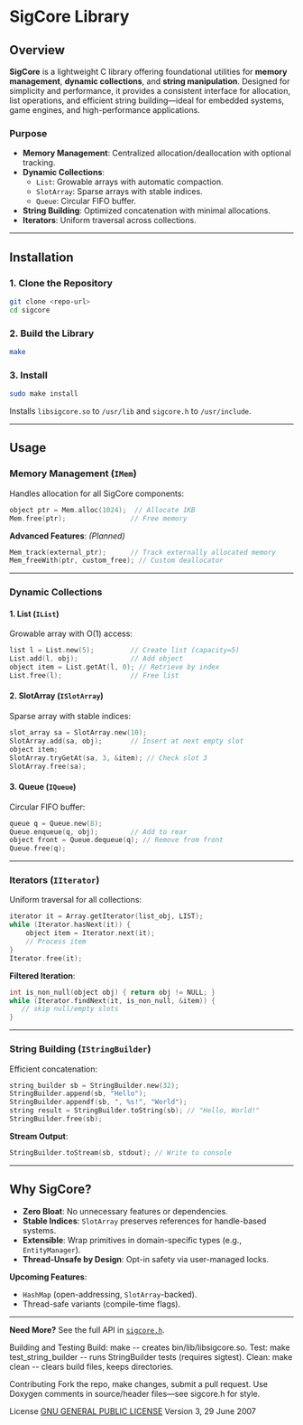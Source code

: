 # **SigCore Library**  

## **Overview**  
**SigCore** is a lightweight C library offering foundational utilities for **memory management**, **dynamic collections**, and **string manipulation**. Designed for simplicity and performance, it provides a consistent interface for allocation, list operations, and efficient string building—ideal for embedded systems, game engines, and high-performance applications.  

### **Purpose**  
- **Memory Management**: Centralized allocation/deallocation with optional tracking.  
- **Dynamic Collections**:  
  - `List`: Growable arrays with automatic compaction.  
  - `SlotArray`: Sparse arrays with stable indices.  
  - `Queue`: Circular FIFO buffer.  
- **String Building**: Optimized concatenation with minimal allocations.  
- **Iterators**: Uniform traversal across collections.  

---

## **Installation**  
### **1. Clone the Repository**  
```bash  
git clone <repo-url>  
cd sigcore  
```  

### **2. Build the Library**  
```bash  
make  
```  

### **3. Install**  
```bash  
sudo make install  
```  
Installs `libsigcore.so` to `/usr/lib` and `sigcore.h` to `/usr/include`.  

---

## **Usage**  
### **Memory Management (`IMem`)**  
Handles allocation for all SigCore components:  
```c  
object ptr = Mem.alloc(1024);  // Allocate 1KB  
Mem.free(ptr);                // Free memory  
```  

**Advanced Features**: *(Planned)*  
```c  
Mem_track(external_ptr);      // Track externally allocated memory  
Mem_freeWith(ptr, custom_free); // Custom deallocator  
```  

---

### **Dynamic Collections**  
#### **1. List (`IList`)**  
Growable array with O(1) access:  
```c  
list l = List.new(5);         // Create list (capacity=5)  
List.add(l, obj);             // Add object  
object item = List.getAt(l, 0); // Retrieve by index  
List.free(l);                 // Free list  
```  

#### **2. SlotArray (`ISlotArray`)**  
Sparse array with stable indices:  
```c  
slot_array sa = SlotArray.new(10);  
SlotArray.add(sa, obj);       // Insert at next empty slot  
object item;  
SlotArray.tryGetAt(sa, 3, &item); // Check slot 3  
SlotArray.free(sa);  
```  

#### **3. Queue (`IQueue`)**  
Circular FIFO buffer:  
```c  
queue q = Queue.new(8);  
Queue.enqueue(q, obj);        // Add to rear  
object front = Queue.dequeue(q); // Remove from front  
Queue.free(q);  
```  

---

### **Iterators (`IIterator`)**  
Uniform traversal for all collections:  
```c  
iterator it = Array.getIterator(list_obj, LIST);  
while (Iterator.hasNext(it)) {  
    object item = Iterator.next(it);  
    // Process item  
}  
Iterator.free(it);  
```  

**Filtered Iteration**:  
```c  
int is_non_null(object obj) { return obj != NULL; }  
while (Iterator.findNext(it, is_non_null, &item)) {
   // skip null/empty slots
} 
```  

---

### **String Building (`IStringBuilder`)**  
Efficient concatenation:  
```c  
string_builder sb = StringBuilder.new(32);  
StringBuilder.append(sb, "Hello");  
StringBuilder.appendf(sb, ", %s!", "World");  
string result = StringBuilder.toString(sb); // "Hello, World!"  
StringBuilder.free(sb);  
```  

**Stream Output**:  
```c  
StringBuilder.toStream(sb, stdout); // Write to console  
```  

---

## **Why SigCore?**  
- **Zero Bloat**: No unnecessary features or dependencies.  
- **Stable Indices**: `SlotArray` preserves references for handle-based systems.  
- **Extensible**: Wrap primitives in domain-specific types (e.g., `EntityManager`).  
- **Thread-Unsafe by Design**: Opt-in safety via user-managed locks.  

**Upcoming Features**:  
- `HashMap` (open-addressing, `SlotArray`-backed).  
- Thread-safe variants (compile-time flags).  

--- 

**Need More?** See the full API in [`sigcore.h`](https://github.com/TheBadkraft/sigcore/blob/main/include/sigcore.h).

Building and Testing
Build: make -- creates bin/lib/libsigcore.so.
Test: make test_string_builder -- runs StringBuilder tests (requires sigtest).
Clean: make clean -- clears build files, keeps directories.

Contributing
Fork the repo, make changes, submit a pull request.
Use Doxygen comments in source/header files—see sigcore.h for style.

License
[GNU GENERAL PUBLIC LICENSE](/LICENSE) Version 3, 29 June 2007
